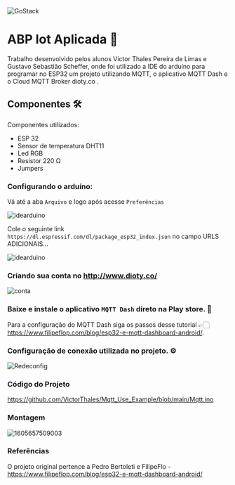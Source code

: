 <img alt="GoStack" src="https://lh6.googleusercontent.com/proxy/K5fmOf83OCmcXLL6A8C661JiY_kCgEehnEzR8zyhludeemsL9n4R3vq1Q2aQBN_Vvd1PucGHzvY21aQNl_mvkhHDVNTAeFlgTLxVWaAQ4_eX" />

# ABP Iot Aplicada 🚀

Trabalho desenvolvido pelos alunos Victor Thales Pereira de Limas e Gustavo Sebastião Scheffer, onde foi utilizado a IDE do arduíno para programar no ESP32 um projeto utilizando MQTT, o aplicativo MQTT Dash e o Cloud MQTT Broker dioty.co .

## Componentes 🛠
Componentes utilizados: 
- ESP 32
- Sensor de temperatura DHT11
- Led RGB
- Resistor 220 Ω
- Jumpers

### Configurando o arduíno:

Vá até a aba `Arquivo` e logo após acesse `Preferências`

![idearduino](https://media.discordapp.net/attachments/689821241023922194/786334688012009482/unknown.png)

Cole o seguinte link `https://dl.espressif.com/dl/package_esp32_index.json` no campo URLS ADICIONAIS...

![idearduino](https://cdn.discordapp.com/attachments/689821241023922194/786335690912038952/unknown.png)

### Criando sua conta no http://www.dioty.co/

![conta](https://cdn.discordapp.com/attachments/689821241023922194/786340378335772743/unknown.png)

### Baixe e instale o aplicativo `MQTT Dash` direto na Play store. 📲

Para a configuração do MQTT Dash siga os passos desse tutorial 👉🏻 https://www.filipeflop.com/blog/esp32-e-mqtt-dashboard-android/.

### Configuração de conexão utilizada no projeto. ⚙️

![Redeconfig](https://cdn.discordapp.com/attachments/689821241023922194/786339923506626600/Screenshot_20201209-181233_MQTT_Dash.jpg)

### Código do Projeto

https://github.com/VictorThales/Mqtt_Use_Example/blob/main/Mqtt.ino

### Montagem

![1605657509003](https://cdn.discordapp.com/attachments/689821241023922194/786341183160713216/20201209_181830.jpg)

### Referências 

O projeto original pertence a Pedro Bertoleti e FilipeFlo - https://www.filipeflop.com/blog/esp32-e-mqtt-dashboard-android/

